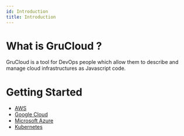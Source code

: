 ```yaml
---
id: Introduction
title: Introduction
---
```


# What is GruCloud ?

GruCloud is a tool for DevOps people which allow them to describe and manage cloud infrastructures as Javascript code.

# Getting Started

- [AWS](./aws/AwsGettingStarted.md)
- [Google Cloud](./google/GoogleGettingStarted.md)
- [Microsoft Azure](./azure/AzureGettingStarted.md)
- [Kubernetes](./k8s/K8sGettingStarted.md)
